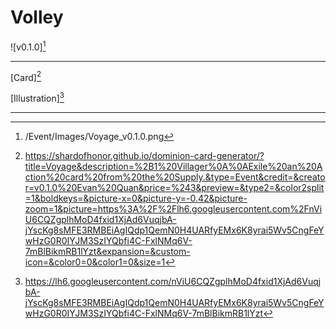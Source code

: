 # Volley

![v0.1.0][^v0.1.0]

---

[Card][^Card]

[Illustration][^Illustration]

---

[^Card]: https://shardofhonor.github.io/dominion-card-generator/?title=Voyage&description=%2B1%20Villager%0A%0AExile%20an%20Action%20card%20from%20the%20Supply.&type=Event&credit=&creator=v0.1.0%20Evan%20Quan&price=%243&preview=&type2=&color2split=1&boldkeys=&picture-x=0&picture-y=-0.42&picture-zoom=1&picture=https%3A%2F%2Flh6.googleusercontent.com%2FnViU6CQZgplhMoD4fxid1XjAd6VuqjbA-jYscKg8sMFE3RMBEiAgIQdp1QemN0H4UARfyEMx6K8yrai5Wv5CngFeYwHzG0R0IYJM3SzIYQbfi4C-FxlNMq6V-7mBlBikmRB1lYzt&expansion=&custom-icon=&color0=0&color1=0&size=1
[^Illustration]: https://lh6.googleusercontent.com/nViU6CQZgplhMoD4fxid1XjAd6VuqjbA-jYscKg8sMFE3RMBEiAgIQdp1QemN0H4UARfyEMx6K8yrai5Wv5CngFeYwHzG0R0IYJM3SzIYQbfi4C-FxlNMq6V-7mBlBikmRB1lYzt
[^v0.1.0]: /Event/Images/Voyage_v0.1.0.png
